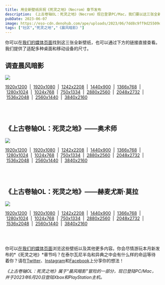 ```yaml
---
title: 用全新壁纸庆祝《死灵之地》（Necrom）章节发布
description: 《上古卷轴OL：死灵之地》（Necrom）现已登录PC/Mac，我们要以这三张全新壁纸来庆祝本年度的最重磅章节发布活动。
pubDate: 2023-06-07
image: https://eso-cdn.denohub.com/ape/uploads/2023/06/7dd8c9ff9d25509d3004ec0742fc7859.jpg
tags: ["社区","死灵之地","《晨风暗影》"]
---
```


你可以在[我们的媒体页面](https://www.elderscrollsonline.com/cn/media)找到这三张全新壁纸，也可以通过下方的链接直接查看。我们提供了适配多种桌面和移动设备的尺寸。 

## 调查晨风暗影

![](https://eso-cdn.denohub.com/ape/uploads/2023/06/6a9181fc32feb2877994c1531f1322bb.jpg)

<p class="text-gray-500 text-sm text-center"><a href="https://esosslfiles-a.akamaihd.net/ape/uploads/2023/06/bd613614747e120ffeb9618472486c87.jpg?no-resize" target="_blank">1920x1200</a>  |  <a href="https://esosslfiles-a.akamaihd.net/ape/uploads/2023/06/6a9181fc32feb2877994c1531f1322bb.jpg?no-resize" target="_blank">1920x1080</a>  |  <a href="https://esosslfiles-a.akamaihd.net/ape/uploads/2023/06/4ddb9aa7a6759aaf7af5027402ba1f55.jpg?no-resize" target="_blank">1242x2208</a>  |  <a href="https://esosslfiles-a.akamaihd.net/ape/uploads/2023/06/f844f36cc7bd707da1282002a9bae490.jpg?no-resize" target="_blank">1440x900</a>  |  <a href="https://esosslfiles-a.akamaihd.net/ape/uploads/2023/06/3724db500b1d3267c142f3002c9dd2c5.jpg?no-resize" target="_blank">1366x768</a>  |  <a href="https://esosslfiles-a.akamaihd.net/ape/uploads/2023/06/809396ce4d256585f01e5dad80c906f7.jpg?no-resize" target="_blank">1280x1024</a>  |  <a href="https://esosslfiles-a.akamaihd.net/ape/uploads/2023/06/194c40e06f2fcb33f339348443beb39c.jpg?no-resize" target="_blank">1024x768</a>  |  <a href="https://esosslfiles-a.akamaihd.net/ape/uploads/2023/06/251975c409dc4b42d01c2e856470ce53.jpg?no-resize" target="_blank">750x1334</a>  |  <a href="https://esosslfiles-a.akamaihd.net/ape/uploads/2023/06/53308e3e15107668df5e7a28f7bef8ed.jpg?no-resize" target="_blank">2880x2560</a>  |  <a href="https://esosslfiles-a.akamaihd.net/ape/uploads/2023/06/984fdbd8a9c597a5e40b328d84c70003.jpg?no-resize" target="_blank">2048x2732</a>  |  <a href="https://esosslfiles-a.akamaihd.net/ape/uploads/2023/06/fe0f31d72cd741426c858bf66c62c455.jpg?no-resize" target="_blank">1536x2048</a>  |  <a href="https://esosslfiles-a.akamaihd.net/ape/uploads/2023/06/63ae2e076e982f06d4d9d783d600189f.jpg?no-resize" target="_blank">2560x1440</a>  |  <a href="https://esosslfiles-a.akamaihd.net/ape/uploads/2023/06/631371f2a4e62be0cb1c9d3b8ea0b5f8.jpg?no-resize" target="_blank">3840x2160</a></p>

<p class="text-gray-500 text-sm text-center"><br><br></p>

## 《上古卷轴OL：死灵之地》——奥术师

![](https://eso-cdn.denohub.com/ape/uploads/2023/06/f365933f22b06317d1f542e2cff9369b.jpg)

<p class="text-gray-500 text-sm text-center"><a href="https://esosslfiles-a.akamaihd.net/ape/uploads/2023/06/444ae88174ceb0b99c75209eb5761e05.jpg?no-resize" target="_blank">1920x1200</a>  |  <a href="https://esosslfiles-a.akamaihd.net/ape/uploads/2023/06/f365933f22b06317d1f542e2cff9369b.jpg?no-resize" target="_blank">1920x1080</a>  |  <a href="https://esosslfiles-a.akamaihd.net/ape/uploads/2023/06/ecd0f0c077194f7723c348c0ac04c274.jpg?no-resize" target="_blank">1242x2208</a>  |  <a href="https://esosslfiles-a.akamaihd.net/ape/uploads/2023/06/713cfa3870a0b04ad1f93e90c14f373a.jpg?no-resize" target="_blank">1440x900</a>  |  <a href="https://esosslfiles-a.akamaihd.net/ape/uploads/2023/06/8997f5072585960d0175f8715956845c.jpg?no-resize" target="_blank">1366x768</a>  |  <a href="https://esosslfiles-a.akamaihd.net/ape/uploads/2023/06/46e8adccb0e12b636ee2efa166558bc0.jpg?no-resize" target="_blank">1280x1024</a>  |  <a href="https://esosslfiles-a.akamaihd.net/ape/uploads/2023/06/c74c4f94f20e403486c621a96705bf30.jpg?no-resize" target="_blank">1024x768</a>  |  <a href="https://esosslfiles-a.akamaihd.net/ape/uploads/2023/06/6b901ff9ac10978802db01d3a66c2078.jpg?no-resize" target="_blank">750x1334</a>  |  <a href="https://esosslfiles-a.akamaihd.net/ape/uploads/2023/06/676c93cb3600cad5780646b61ea766d6.jpg?no-resize" target="_blank">2880x2560</a>  |  <a href="https://esosslfiles-a.akamaihd.net/ape/uploads/2023/06/c85c8aa5853b0bc202a232c8babdcf6d.jpg?no-resize" target="_blank">2048x2732</a>  |  <a href="https://esosslfiles-a.akamaihd.net/ape/uploads/2023/06/4f39dd3d65e20e9712446d7ec94976f5.jpg?no-resize" target="_blank">1536x2048</a>  |  <a href="https://esosslfiles-a.akamaihd.net/ape/uploads/2023/06/382f34afddac4d004c96811a5e5926bd.jpg?no-resize" target="_blank">2560x1440</a>  |  <a href="https://esosslfiles-a.akamaihd.net/ape/uploads/2023/06/573edb31831c968f38c904c82074f5dc.jpg?no-resize" target="_blank">3840x2160</a></p>

<p class="text-gray-500 text-sm text-center"><br><br></p>

## 《上古卷轴OL：死灵之地》——赫麦尤斯·莫拉

![](https://eso-cdn.denohub.com/ape/uploads/2023/06/d6877262d80c720b704a05d9e995279b.jpg)

<p class="text-gray-500 text-sm text-center"><a href="https://esosslfiles-a.akamaihd.net/ape/uploads/2023/06/9a7a12127fa12390d16198a0d84e1a3c.jpg?no-resize" target="_blank">1920x1200</a>  |  <a href="https://esosslfiles-a.akamaihd.net/ape/uploads/2023/06/d6877262d80c720b704a05d9e995279b.jpg?no-resize" target="_blank">1920x1080</a>  |  <a href="https://esosslfiles-a.akamaihd.net/ape/uploads/2023/06/b907db6bc443a880c512c3fe90caea77.jpg?no-resize" target="_blank">1242x2208</a>  |  <a href="https://esosslfiles-a.akamaihd.net/ape/uploads/2023/06/23c67fe6195cdab6f0d52cf4c560ce22.jpg?no-resize" target="_blank">1440x900</a>  |  <a href="https://esosslfiles-a.akamaihd.net/ape/uploads/2023/06/b80fb7610b70806a36f249a38ecb2340.jpg?no-resize" target="_blank">1366x768</a>  |  <a href="https://esosslfiles-a.akamaihd.net/ape/uploads/2023/06/e2a843f5e09cf12e19c95e07e6c53bf6.jpg?no-resize" target="_blank">1280x1024</a>  |  <a href="https://esosslfiles-a.akamaihd.net/ape/uploads/2023/06/a6ab4e01f383050f60cba06d16811d63.jpg?no-resize" target="_blank">1024x768</a>  |  <a href="https://esosslfiles-a.akamaihd.net/ape/uploads/2023/06/ae7985f0bc22c684ceed6fbe764182e4.jpg?no-resize" target="_blank">750x1334</a>  |  <a href="https://esosslfiles-a.akamaihd.net/ape/uploads/2023/06/3733333407bf47619225b8f75defa36f.jpg?no-resize" target="_blank">2880x2560</a>  |  <a href="https://esosslfiles-a.akamaihd.net/ape/uploads/2023/06/c17ee4a23ae914e65861b8c28da379a0.jpg?no-resize" target="_blank">2048x2732</a>  |  <a href="https://esosslfiles-a.akamaihd.net/ape/uploads/2023/06/b541c22e7df6d21a07f49c3f2bd94ced.jpg?no-resize" target="_blank">1536x2048</a>  |  <a href="https://esosslfiles-a.akamaihd.net/ape/uploads/2023/06/1d9a3c681d96538bc14bb94444c38a68.jpg?no-resize" target="_blank">2560x1440</a>  |  <a href="https://esosslfiles-a.akamaihd.net/ape/uploads/2023/06/8523bbac26e0aca280c0e2f7373bfea3.jpg?no-resize" target="_blank">3840x2160</a></p>

<p class="text-gray-500 text-sm text-center"><br><br></p>

你可以[在我们的媒体页面](https://www.elderscrollsonline.com/cn/media)浏览这些壁纸以及其他更多内容。你会尽情游玩本月新发布的*《死灵之地》*章节吗？在泰尔瓦尼半岛和异典之中会有什么样的命运等待着你？请在[Twitter](https://twitter.com/TESOnline)、[Instagram](https://www.instagram.com/elderscrollsonline/)和[Facebook](https://www.facebook.com/ElderScrollsOnline)上分享你的想法！

_《上古卷轴OL：死灵之地》属于“晨风暗影”冒险的一部分，现已登陆PC/Mac，并于2023年6月20日登陆Xbox和PlayStation主机。_
